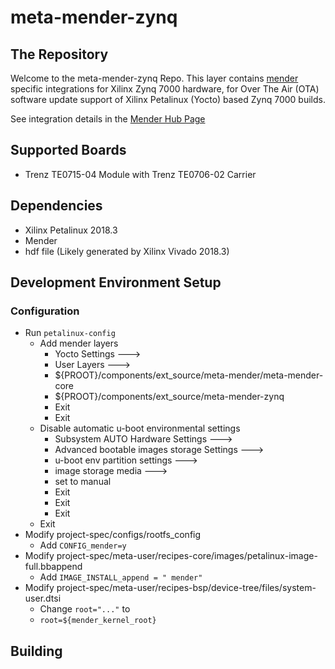 # meta-mender-zynq

## The Repository
Welcome to the meta-mender-zynq Repo.  This layer contains [mender](https://mender.io/) specific integrations for Xilinx Zynq 7000 hardware, for Over The Air (OTA) software update support of Xilinx Petalinux (Yocto) based Zynq 7000 builds.

See integration details in the [Mender Hub Page](https://hub.mender.io/t/TBD)

## Supported Boards
* Trenz TE0715-04 Module with Trenz TE0706-02 Carrier

## Dependencies
* Xilinx Petalinux 2018.3
* Mender
* hdf file (Likely generated by Xilinx Vivado 2018.3)

## Development Environment Setup

### Configuration
* Run `petalinux-config`
	* Add mender layers
		* Yocto Settings --->
		* User Layers --->
		* ${PROOT}/components/ext_source/meta-mender/meta-mender-core
		* ${PROOT}/components/ext_source/meta-mender-zynq
		* Exit
		* Exit
	* Disable automatic u-boot environmental settings
		* Subsystem AUTO Hardware Settings --->
		* Advanced bootable images storage Settings --->
		* u-boot env partition settings --->
		* image storage media --->
		* set to manual
		* Exit
		* Exit
		* Exit
	* Exit
* Modify project-spec/configs/rootfs_config
	* Add `CONFIG_mender=y`
* Modify project-spec/meta-user/recipes-core/images/petalinux-image-full.bbappend
	* Add `IMAGE_INSTALL_append = " mender"`
* Modify project-spec/meta-user/recipes-bsp/device-tree/files/system-user.dtsi
	* Change `root="..."` to
	* `root=${mender_kernel_root}`

## Building


